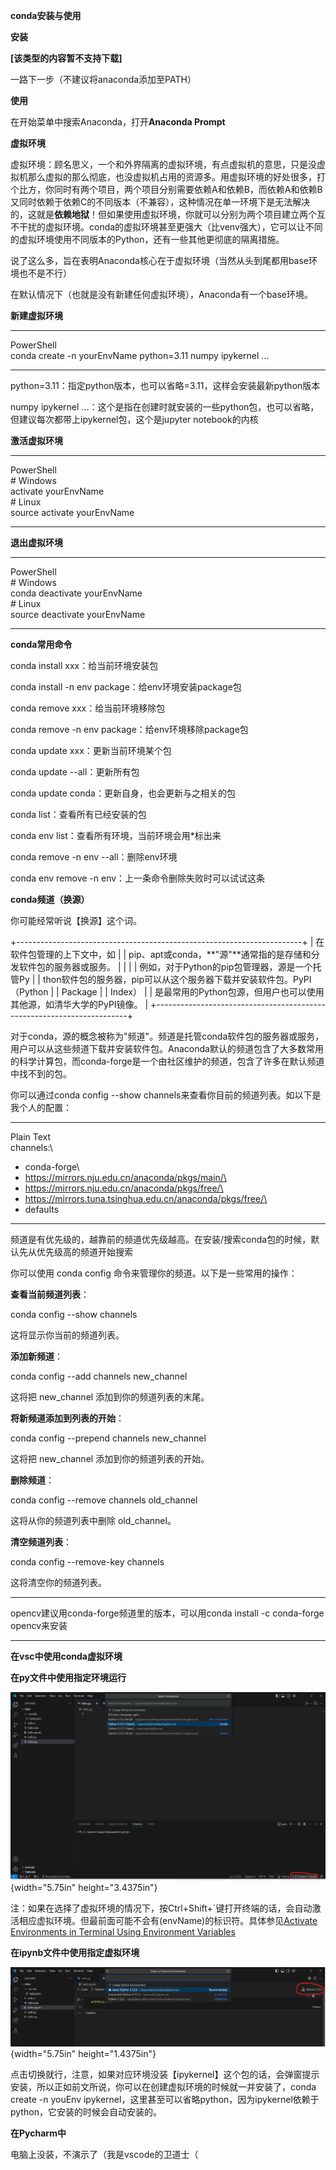 **conda安装与使用**

**安装**

**\[该类型的内容暂不支持下载\]**

一路下一步（不建议将anaconda添加至PATH）

**使用**

在开始菜单中搜索Anaconda，打开**Anaconda Prompt**

**虚拟环境**

虚拟环境：顾名思义，一个和外界隔离的虚拟环境，有点虚拟机的意思，只是没虚拟机那么虚拟的那么彻底，也没虚拟机占用的资源多。用虚拟环境的好处很多，打个比方，你同时有两个项目，两个项目分别需要依赖A和依赖B，而依赖A和依赖B又同时依赖于依赖C的不同版本（不兼容），这种情况在单一环境下是无法解决的，这就是**依赖地狱**！但如果使用虚拟环境，你就可以分别为两个项目建立两个互不干扰的虚拟环境。conda的虚拟环境甚至更强大（比venv强大），它可以让不同的虚拟环境使用不同版本的Python，还有一些其他更彻底的隔离措施。

说了这么多，旨在表明Anaconda核心在于虚拟环境（当然从头到尾都用base环境也不是不行）

在默认情况下（也就是没有新建任何虚拟环境），Anaconda有一个base环境。

**新建虚拟环境**

  -----------------------------------------------------------------------
  PowerShell\
  conda create -n yourEnvName python=3.11 numpy ipykernel \...

  -----------------------------------------------------------------------

python=3.11：指定python版本，也可以省略=3.11，这样会安装最新python版本

numpy ipykernel
\...：这个是指在创建时就安装的一些python包，也可以省略，但建议每次都带上ipykernel包，这个是jupyter
notebook的内核

**激活虚拟环境**

  -----------------------------------------------------------------------
  PowerShell\
  \# Windows\
  activate yourEnvName\
  \# Linux\
  source activate yourEnvName

  -----------------------------------------------------------------------

**退出虚拟环境**

  -----------------------------------------------------------------------
  PowerShell\
  \# Windows\
  conda deactivate yourEnvName\
  \# Linux\
  source deactivate yourEnvName

  -----------------------------------------------------------------------

**conda常用命令**

conda install xxx：给当前环境安装包

conda install -n env package：给env环境安装package包

conda remove xxx：给当前环境移除包

conda remove -n env package：给env环境移除package包

conda update xxx：更新当前环境某个包

conda update \--all：更新所有包

conda update conda：更新自身，也会更新与之相关的包

conda list：查看所有已经安装的包

conda env list：查看所有环境，当前环境会用\*标出来

conda remove -n env \--all：删除env环境

conda env remove -n env：上一条命令删除失败时可以试试这条

**conda频道（换源）**

你可能经常听说【换源】这个词。

+-----------------------------------------------------------------------+
| 在软件包管理的上下文中，如                                            |
| pip、apt或conda，**\"源\"**通常指的是存储和分发软件包的服务器或服务。 |
|                                                                       |
| 例如，对于Python的pip包管理器，源是一个托管Py                         |
| thon软件包的服务器，pip可以从这个服务器下载并安装软件包。PyPI（Python |
| Package                                                               |
| Index）                                                               |
| 是最常用的Python包源，但用户也可以使用其他源，如清华大学的PyPI镜像。  |
+-----------------------------------------------------------------------+

对于conda，源的概念被称为\"频道\"。频道是托管conda软件包的服务器或服务，用户可以从这些频道下载并安装软件包。Anaconda默认的频道包含了大多数常用的科学计算包，而conda-forge是一个由社区维护的频道，包含了许多在默认频道中找不到的包。

你可以通过conda config \--show
channels来查看你目前的频道列表。如以下是我个人的配置：

  -----------------------------------------------------------------------
  Plain Text\
  channels:\
  - conda-forge\
  - https://mirrors.nju.edu.cn/anaconda/pkgs/main/\
  - https://mirrors.nju.edu.cn/anaconda/pkgs/free/\
  - https://mirrors.tuna.tsinghua.edu.cn/anaconda/pkgs/free/\
  - defaults

  -----------------------------------------------------------------------

频道是有优先级的，越靠前的频道优先级越高。在安装/搜索conda包的时候，默认先从优先级高的频道开始搜索

你可以使用 conda config 命令来管理你的频道。以下是一些常用的操作：

**查看当前频道列表**：

conda config \--show channels

这将显示你当前的频道列表。

**添加新频道**：

conda config \--add channels new_channel

这将把 new_channel 添加到你的频道列表的末尾。

**将新频道添加到列表的开始**：

conda config \--prepend channels new_channel

这将把 new_channel 添加到你的频道列表的开始。

**删除频道**：

conda config \--remove channels old_channel

这将从你的频道列表中删除 old_channel。

**清空频道列表**：

conda config \--remove-key channels

这将清空你的频道列表。

  -----------------------------------------------------------------------
  opencv建议用conda-forge频道里的版本，可以用conda install -c conda-forge
  opencv来安装

  -----------------------------------------------------------------------

**在vsc中使用conda虚拟环境**

**在py文件中使用指定环境运行**

![](./images/conda/media/image1.png){width="5.75in" height="3.4375in"}

注：如果在选择了虚拟环境的情况下，按Ctrl+Shift+\`键打开终端的话，会自动激活相应虚拟环境。但最前面可能不会有(envName)的标识符。具体参见[Activate
Environments in Terminal Using Environment
Variables](https://github.com/microsoft/vscode-python/wiki/Activate-Environments-in-Terminal-Using-Environment-Variables)

**在ipynb文件中使用指定虚拟环境**

![](./images/conda/media/image2.png){width="5.75in" height="1.4375in"}

点击切换就行，注意，如果对应环境没装【ipykernel】这个包的话，会弹窗提示安装，所以正如前文所说，你可以在创建虚拟环境的时候就一并安装了，conda
create -n youEnv
ipykernel，这里甚至可以省略python，因为ipykernel依赖于python，它安装的时候会自动安装的。

**在Pycharm中**

电脑上没装，不演示了（我是vscode的卫道士（
